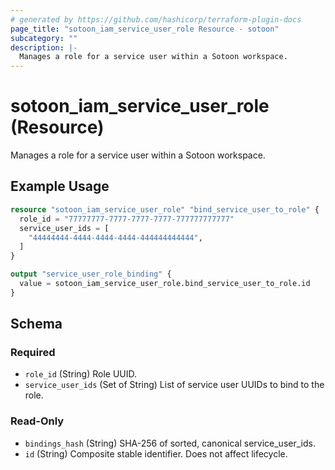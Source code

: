 ```yaml
---
# generated by https://github.com/hashicorp/terraform-plugin-docs
page_title: "sotoon_iam_service_user_role Resource - sotoon"
subcategory: ""
description: |-
  Manages a role for a service user within a Sotoon workspace.
---
```


# sotoon_iam_service_user_role (Resource)

Manages a role for a service user within a Sotoon workspace.

## Example Usage

```terraform
resource "sotoon_iam_service_user_role" "bind_service_user_to_role" {
  role_id = "77777777-7777-7777-7777-777777777777"
  service_user_ids = [
    "44444444-4444-4444-4444-444444444444",
  ]
}

output "service_user_role_binding" {
  value = sotoon_iam_service_user_role.bind_service_user_to_role.id
}
```

<!-- schema generated by tfplugindocs -->
## Schema

### Required

- `role_id` (String) Role UUID.
- `service_user_ids` (Set of String) List of service user UUIDs to bind to the role.

### Read-Only

- `bindings_hash` (String) SHA-256 of sorted, canonical service_user_ids.
- `id` (String) Composite stable identifier. Does not affect lifecycle.
